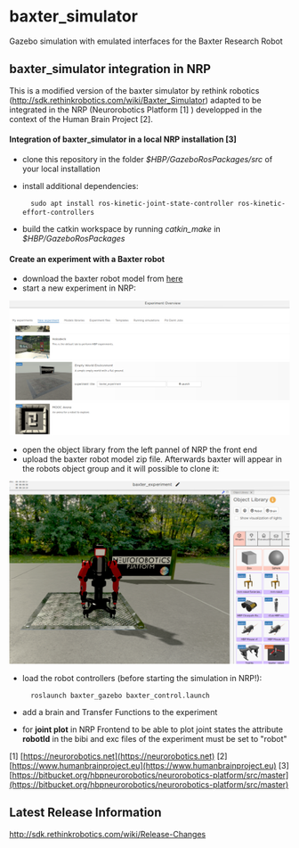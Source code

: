 baxter_simulator
==============

Gazebo simulation with emulated interfaces for the Baxter Research Robot

baxter_simulator integration in NRP 
------------------------------------

This is a modified version of the baxter simulator by rethink robotics (http://sdk.rethinkrobotics.com/wiki/Baxter_Simulator) adapted to be integrated in the NRP (Neurorobotics Platform [1] ) developped in the context of the Human Brain Project [2]. 


#### Integration of baxter_simulator in a local NRP installation [3]

- clone this repository in the folder *$HBP/GazeboRosPackages/src* of your local installation
- install additional dependencies:

		sudo apt install ros-kinetic-joint-state-controller ros-kinetic-effort-controllers
		
- build the catkin workspace by running *catkin_make* in *$HBP/GazeboRosPackages*

#### Create an experiment with a Baxter robot

- download the baxter robot model from [here](baxter_gazebo/media/baxter_robot.zip) 
- start a new experiment in NRP:

![nrp_new_experiment](baxter_gazebo/media/nrp_new_experiment.png) 

- open the object library from the left pannel of NRP the front end
- upload the baxter robot model zip file. Afterwards baxter will appear in the robots object group and it will possible to clone it:

![nrp_new_experiment](baxter_gazebo/media/nrp_clone_baxter.png) 

- load the robot controllers (before starting the simulation in NRP!):

		roslaunch baxter_gazebo baxter_control.launch
		
- add a brain and Transfer Functions to the experiment
- for **joint plot**  in NRP Frontend to be able to plot joint states the attribute **robotId** in the bibi and exc files of the experiment must be set to "robot"

[1] [https://neurorobotics.net](https://neurorobotics.net) 
[2] [https://www.humanbrainproject.eu](https://www.humanbrainproject.eu) 
[3] [https://bitbucket.org/hbpneurorobotics/neurorobotics-platform/src/master](https://bitbucket.org/hbpneurorobotics/neurorobotics-platform/src/master) 


Latest Release Information
--------------------------

http://sdk.rethinkrobotics.com/wiki/Release-Changes
